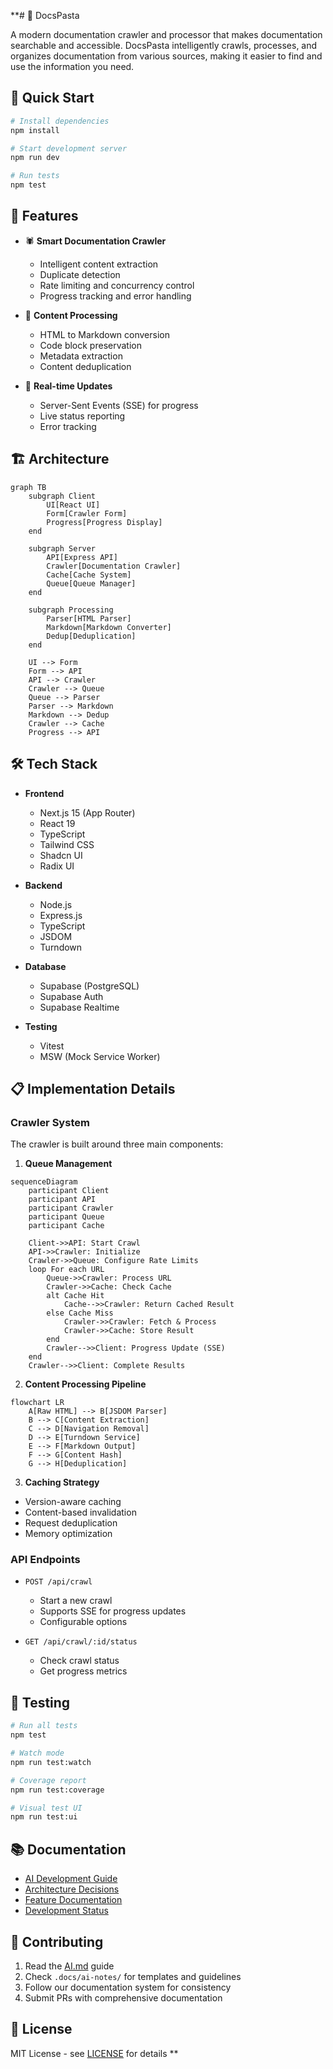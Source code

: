 **# 🍝 DocsPasta

A modern documentation crawler and processor that makes documentation searchable and accessible. DocsPasta intelligently crawls, processes, and organizes documentation from various sources, making it easier to find and use the information you need.

## 🚀 Quick Start

```bash
# Install dependencies
npm install

# Start development server
npm run dev

# Run tests
npm test
```

## 🎯 Features

- 🕷️ **Smart Documentation Crawler**
  - Intelligent content extraction
  - Duplicate detection
  - Rate limiting and concurrency control
  - Progress tracking and error handling

- 📝 **Content Processing**
  - HTML to Markdown conversion
  - Code block preservation
  - Metadata extraction
  - Content deduplication

- 🔄 **Real-time Updates**
  - Server-Sent Events (SSE) for progress
  - Live status reporting
  - Error tracking

## 🏗️ Architecture

```mermaid
graph TB
    subgraph Client
        UI[React UI]
        Form[Crawler Form]
        Progress[Progress Display]
    end

    subgraph Server
        API[Express API]
        Crawler[Documentation Crawler]
        Cache[Cache System]
        Queue[Queue Manager]
    end

    subgraph Processing
        Parser[HTML Parser]
        Markdown[Markdown Converter]
        Dedup[Deduplication]
    end

    UI --> Form
    Form --> API
    API --> Crawler
    Crawler --> Queue
    Queue --> Parser
    Parser --> Markdown
    Markdown --> Dedup
    Crawler --> Cache
    Progress --> API
```

## 🛠️ Tech Stack

- **Frontend**
  - Next.js 15 (App Router)
  - React 19
  - TypeScript
  - Tailwind CSS
  - Shadcn UI
  - Radix UI

- **Backend**
  - Node.js
  - Express.js
  - TypeScript
  - JSDOM
  - Turndown

- **Database**
  - Supabase (PostgreSQL)
  - Supabase Auth
  - Supabase Realtime

- **Testing**
  - Vitest
  - MSW (Mock Service Worker)

## 📋 Implementation Details

### Crawler System

The crawler is built around three main components:

1. **Queue Management**
```mermaid
sequenceDiagram
    participant Client
    participant API
    participant Crawler
    participant Queue
    participant Cache

    Client->>API: Start Crawl
    API->>Crawler: Initialize
    Crawler->>Queue: Configure Rate Limits
    loop For each URL
        Queue->>Crawler: Process URL
        Crawler->>Cache: Check Cache
        alt Cache Hit
            Cache-->>Crawler: Return Cached Result
        else Cache Miss
            Crawler->>Crawler: Fetch & Process
            Crawler->>Cache: Store Result
        end
        Crawler-->>Client: Progress Update (SSE)
    end
    Crawler-->>Client: Complete Results
```

2. **Content Processing Pipeline**
```mermaid
flowchart LR
    A[Raw HTML] --> B[JSDOM Parser]
    B --> C[Content Extraction]
    C --> D[Navigation Removal]
    D --> E[Turndown Service]
    E --> F[Markdown Output]
    F --> G[Content Hash]
    G --> H[Deduplication]
```

3. **Caching Strategy**
- Version-aware caching
- Content-based invalidation
- Request deduplication
- Memory optimization

### API Endpoints

- `POST /api/crawl`
  - Start a new crawl
  - Supports SSE for progress updates
  - Configurable options

- `GET /api/crawl/:id/status`
  - Check crawl status
  - Get progress metrics

## 🧪 Testing

```bash
# Run all tests
npm test

# Watch mode
npm run test:watch

# Coverage report
npm run test:coverage

# Visual test UI
npm run test:ui
```

## 📚 Documentation

- [AI Development Guide](./AI.md)
- [Architecture Decisions](./docs/ai-notes/topics/decisions/)
- [Feature Documentation](./docs/ai-notes/topics/features/)
- [Development Status](./docs/ai-notes/topics/features/crawler-development-status.md)

## 🤝 Contributing

1. Read the [AI.md](./AI.md) guide
2. Check `.docs/ai-notes/` for templates and guidelines
3. Follow our documentation system for consistency
4. Submit PRs with comprehensive documentation

## 📄 License

MIT License - see [LICENSE](./LICENSE) for details **